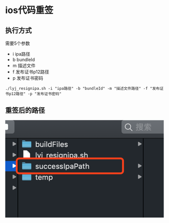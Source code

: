 # ios代码重签

## 执行方式
需要5个参数
- i ipa路径
- b bundleId
- m 描述文件
- f 发布证书p12路径
- p 发布证书密码

```
./lyj_resignipa.sh -i "ipa路径" -b "bundleId" -m "描述文件路径" -f "发布证书p12路径" -p "发布证书密码"
```
## 重签后的路径
![重签路径](./image/resultPath.png)



